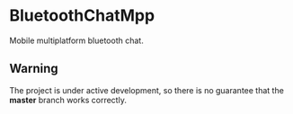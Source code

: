 # BluetoothChatMpp

Mobile multiplatform bluetooth chat.

## Warning

The project is under active development, so there is no guarantee that the **master** branch works correctly.